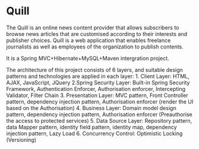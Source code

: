 # Quill
The Quill is an online news content provider that allows subscribers to browse news articles that are customised according to their interests and publisher choices. Quill is a web application that enables freelance journalists as well as employees of the organization to publish contents.

It is a Spring MVC+Hibernate+MySQL+Maven intergration project. 

The architecture of this project consists of 6 layers, and suitable design patterns and technologies are applied in each layer:
	1. Client Layer:  HTML, AJAX, JavaScript, JQuery
	2.Spring Security Layer: Built-in Spring Security Framework, Authentication Enforcer, Authorisation enforcer, Intercepting Validator, Filter Chain 
	3. Presentation Layer: MVC pattern, Front Controller pattern, dependency injection pattern, Authorisation enforcer (render the UI based on the Authorisation) 
	4. Business Layer: Domain model design pattern, dependency injection pattern, Authorisation enforcer (Preauthorise the access to protected services) 
	5. Data Source Layer: Repository pattern, data Mapper pattern, identity field pattern, identity map, dependency injection pattern, Lazy Load
	6. Concurrency Control: Optimistic Locking (Versioning) 
